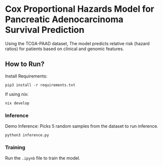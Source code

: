 # Cox Proportional Hazards Model for Pancreatic Adenocarcinoma Survival Prediction

Using the TCGA-PAAD dataset, The model predicts relative risk (hazard ratios) for patients based on clinical and genomic features.

## How to Run?
Install Requirements:
```
pip3 install -r requirements.txt
```

If using nix:
```
nix develop
```

### Inference
Demo Inference: Picks 5 random samples from the dataset to run inference.
```
python3 inference.py
```

### Training
Run the `.ipynb` file to train the model.


